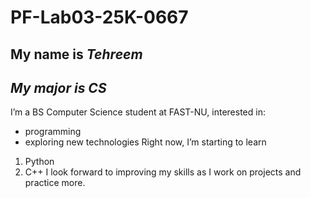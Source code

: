 # PF-Lab03-25K-0667
## **My name is _Tehreem_**
## _My major is CS_
I’m a BS Computer Science student at FAST-NU, interested in:
- programming
- exploring new technologies
Right now, I’m starting to learn
1. Python
2. C++
I look forward to improving my skills as I work on projects and practice more.
